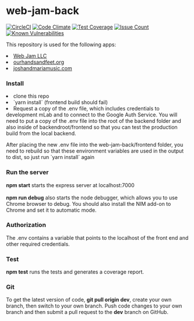 # web-jam-back

[![CircleCI](https://circleci.com/gh/WebJamApps/web-jam-back.svg?style=svg)](https://circleci.com/gh/WebJamApps/web-jam-back)
[![Code Climate](https://codeclimate.com/github/WebJamApps/web-jam-back/badges/gpa.svg)](https://codeclimate.com/github/WebJamApps/web-jam-back)
[![Test Coverage](https://codeclimate.com/github/WebJamApps/web-jam-back/badges/coverage.svg)](https://codeclimate.com/github/WebJamApps/web-jam-back/coverage)
[![Issue Count](https://codeclimate.com/github/WebJamApps/web-jam-back/badges/issue_count.svg)](https://codeclimate.com/github/WebJamApps/web-jam-back/issues)
[![Known Vulnerabilities](https://snyk.io/test/github/webjamapps/web-jam-back/badge.svg)](https://snyk.io/test/github/webjamapps/web-jam-back)

<p>This repository is used for the following apps:</p>
<ui>
<li><a href="https://www.web-jam.com">Web Jam LLC</a></li>
<li><a href="http://www.ourhandsandfeet.org">ourhandsandfeet.org</a></li>
  <li><a href="http://joshandmariamusic.com">joshandmariamusic.com</a></li>
</ul>
<h3>Install</h3>
<ui>
<li>clone this repo</li>
<li>`yarn install` (frontend build should fail)</li>
<li>Request a copy of the .env file, which includes credentials to development mLab and to connect to the Google Auth Service. You will need to put a copy of the .env file into the root of the backend folder and also inside of backendroot/frontend so that you can test the production build from the local backend.</li>
<p>After placing the new .env file into the web-jam-back/frontend folder, you need to rebuild so that these environment variables are used in the output to dist, so just run `yarn install` again

<h3>Run the server</h3>
<b>npm start</b> starts the express server at localhost:7000<br>
<br>
<b>npm run debug</b> also starts the node debugger, which allows you to use Chrome browser to debug. You should also install the NIM add-on to Chrome and set it to automatic mode.

<h3>Authorization</h3>
The .env contains a variable that points to the localhost of the front end and other required credentials.<br>

<h3>Test</h3>
<b>npm test</b> runs the tests and generates a coverage report.

<h3>Git</h3>
To get the latest version of code, <b>git pull origin dev</b>, create your own branch, then switch to your own branch.
Push code changes to your own branch and then submit a pull request to the <b>dev</b> branch on GitHub.
